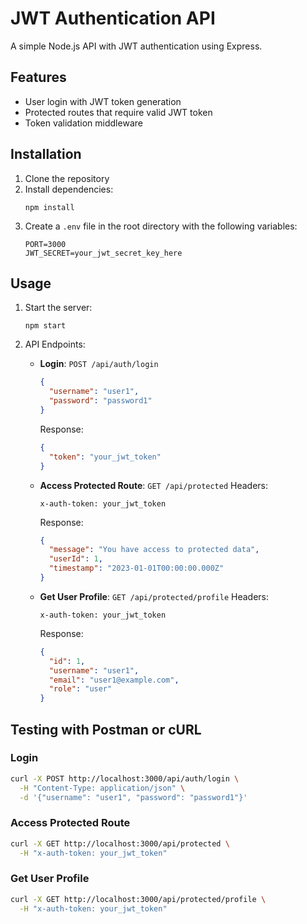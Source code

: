# JWT Authentication API

A simple Node.js API with JWT authentication using Express.

## Features

- User login with JWT token generation
- Protected routes that require valid JWT token
- Token validation middleware

## Installation

1. Clone the repository
2. Install dependencies:
   ```
   npm install
   ```
3. Create a `.env` file in the root directory with the following variables:
   ```
   PORT=3000
   JWT_SECRET=your_jwt_secret_key_here
   ```

## Usage

1. Start the server:
   ```
   npm start
   ```

2. API Endpoints:

   - **Login**: `POST /api/auth/login`
     ```json
     {
       "username": "user1",
       "password": "password1"
     }
     ```
     Response:
     ```json
     {
       "token": "your_jwt_token"
     }
     ```

   - **Access Protected Route**: `GET /api/protected`
     Headers:
     ```
     x-auth-token: your_jwt_token
     ```
     Response:
     ```json
     {
       "message": "You have access to protected data",
       "userId": 1,
       "timestamp": "2023-01-01T00:00:00.000Z"
     }
     ```

   - **Get User Profile**: `GET /api/protected/profile`
     Headers:
     ```
     x-auth-token: your_jwt_token
     ```
     Response:
     ```json
     {
       "id": 1,
       "username": "user1",
       "email": "user1@example.com",
       "role": "user"
     }
     ```

## Testing with Postman or cURL

### Login
```bash
curl -X POST http://localhost:3000/api/auth/login \
  -H "Content-Type: application/json" \
  -d '{"username": "user1", "password": "password1"}'
```

### Access Protected Route
```bash
curl -X GET http://localhost:3000/api/protected \
  -H "x-auth-token: your_jwt_token"
```

### Get User Profile
```bash
curl -X GET http://localhost:3000/api/protected/profile \
  -H "x-auth-token: your_jwt_token"
``` 